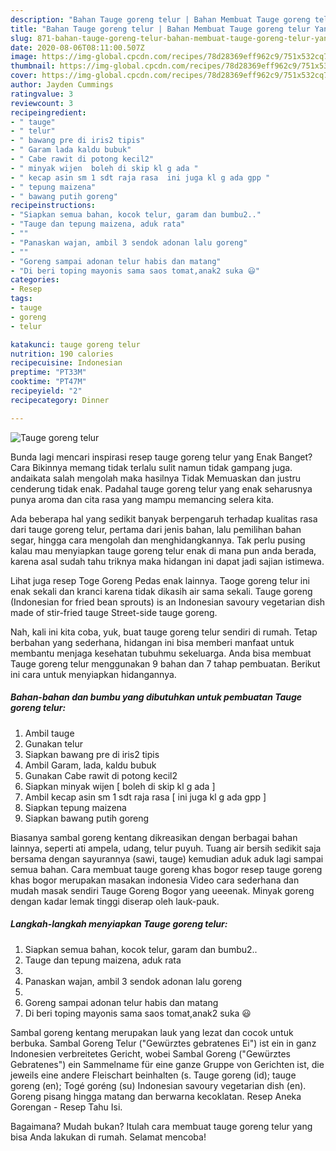 ```yaml
---
description: "Bahan Tauge goreng telur | Bahan Membuat Tauge goreng telur Yang Enak Banget"
title: "Bahan Tauge goreng telur | Bahan Membuat Tauge goreng telur Yang Enak Banget"
slug: 871-bahan-tauge-goreng-telur-bahan-membuat-tauge-goreng-telur-yang-enak-banget
date: 2020-08-06T08:11:00.507Z
image: https://img-global.cpcdn.com/recipes/78d28369eff962c9/751x532cq70/tauge-goreng-telur-foto-resep-utama.jpg
thumbnail: https://img-global.cpcdn.com/recipes/78d28369eff962c9/751x532cq70/tauge-goreng-telur-foto-resep-utama.jpg
cover: https://img-global.cpcdn.com/recipes/78d28369eff962c9/751x532cq70/tauge-goreng-telur-foto-resep-utama.jpg
author: Jayden Cummings
ratingvalue: 3
reviewcount: 3
recipeingredient:
- " tauge"
- " telur"
- " bawang pre di iris2 tipis"
- " Garam lada kaldu bubuk"
- " Cabe rawit di potong kecil2"
- " minyak wijen  boleh di skip kl g ada "
- " kecap asin sm 1 sdt raja rasa  ini juga kl g ada gpp "
- " tepung maizena"
- " bawang putih goreng"
recipeinstructions:
- "Siapkan semua bahan, kocok telur, garam dan bumbu2.."
- "Tauge dan tepung maizena, aduk rata"
- ""
- "Panaskan wajan, ambil 3 sendok adonan lalu goreng"
- ""
- "Goreng sampai adonan telur habis dan matang"
- "Di beri toping mayonis sama saos tomat,anak2 suka 😃"
categories:
- Resep
tags:
- tauge
- goreng
- telur

katakunci: tauge goreng telur 
nutrition: 190 calories
recipecuisine: Indonesian
preptime: "PT33M"
cooktime: "PT47M"
recipeyield: "2"
recipecategory: Dinner

---
```



![Tauge goreng telur](https://img-global.cpcdn.com/recipes/78d28369eff962c9/751x532cq70/tauge-goreng-telur-foto-resep-utama.jpg)

Bunda lagi mencari inspirasi resep tauge goreng telur yang Enak Banget? Cara Bikinnya memang tidak terlalu sulit namun tidak gampang juga. andaikata salah mengolah maka hasilnya Tidak Memuaskan dan justru cenderung tidak enak. Padahal tauge goreng telur yang enak seharusnya punya aroma dan cita rasa yang mampu memancing selera kita.

Ada beberapa hal yang sedikit banyak berpengaruh terhadap kualitas rasa dari tauge goreng telur, pertama dari jenis bahan, lalu pemilihan bahan segar, hingga cara mengolah dan menghidangkannya. Tak perlu pusing kalau mau menyiapkan tauge goreng telur enak di mana pun anda berada, karena asal sudah tahu triknya maka hidangan ini dapat jadi sajian istimewa.

Lihat juga resep Toge Goreng Pedas enak lainnya. Taoge goreng telur ini enak sekali dan kranci karena tidak dikasih air sama sekali. Tauge goreng (Indonesian for fried bean sprouts) is an Indonesian savoury vegetarian dish made of stir-fried tauge Street-side tauge goreng.


Nah, kali ini kita coba, yuk, buat tauge goreng telur sendiri di rumah. Tetap berbahan yang sederhana, hidangan ini bisa memberi manfaat untuk membantu menjaga kesehatan tubuhmu sekeluarga. Anda bisa membuat Tauge goreng telur menggunakan 9 bahan dan 7 tahap pembuatan. Berikut ini cara untuk menyiapkan hidangannya.

<!--inarticleads1-->

##### Bahan-bahan dan bumbu yang dibutuhkan untuk pembuatan Tauge goreng telur:

1. Ambil  tauge
1. Gunakan  telur
1. Siapkan  bawang pre di iris2 tipis
1. Ambil  Garam, lada, kaldu bubuk
1. Gunakan  Cabe rawit di potong kecil2
1. Siapkan  minyak wijen [ boleh di skip kl g ada ]
1. Ambil  kecap asin sm 1 sdt raja rasa [ ini juga kl g ada gpp ]
1. Siapkan  tepung maizena
1. Siapkan  bawang putih goreng


Biasanya sambal goreng kentang dikreasikan dengan berbagai bahan lainnya, seperti ati ampela, udang, telur puyuh. Tuang air bersih sedikit saja bersama dengan sayurannya (sawi, tauge) kemudian aduk aduk lagi sampai semua bahan. Cara membuat tauge goreng khas bogor resep tauge goreng khas bogor merupakan masakan indonesia Video cara sederhana dan mudah masak sendiri Tauge Goreng Bogor yang ueeenak. Minyak goreng dengan kadar lemak tinggi diserap oleh lauk-pauk. 

<!--inarticleads2-->

##### Langkah-langkah menyiapkan Tauge goreng telur:

1. Siapkan semua bahan, kocok telur, garam dan bumbu2..
1. Tauge dan tepung maizena, aduk rata
1. 
1. Panaskan wajan, ambil 3 sendok adonan lalu goreng
1. 
1. Goreng sampai adonan telur habis dan matang
1. Di beri toping mayonis sama saos tomat,anak2 suka 😃


Sambal goreng kentang merupakan lauk yang lezat dan cocok untuk berbuka. Sambal Goreng Telur (&#34;Gewürztes gebratenes Ei&#34;) ist ein in ganz Indonesien verbreitetes Gericht, wobei Sambal Goreng (&#34;Gewürztes Gebratenes&#34;) ein Sammelname für eine ganze Gruppe von Gerichten ist, die jeweils eine andere Fleischart beinhalten (s. Tauge goreng (id); tauge goreng (en); Togé goréng (su) Indonesian savoury vegetarian dish (en). Goreng pisang hingga matang dan berwarna kecoklatan. Resep Aneka Gorengan - Resep Tahu Isi. 

Bagaimana? Mudah bukan? Itulah cara membuat tauge goreng telur yang bisa Anda lakukan di rumah. Selamat mencoba!
